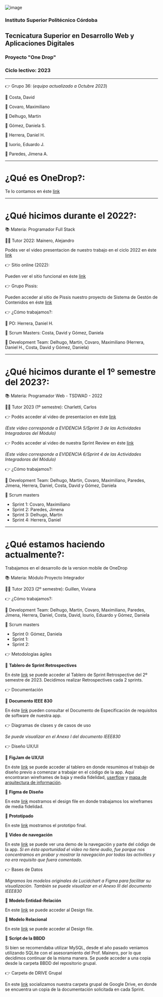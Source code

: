 ![image](https://user-images.githubusercontent.com/91642474/201812010-d6c3a082-548c-4b14-83ec-89f902f3f6a0.png)


### Instituto Superior Politécnico Córdoba

## Tecnicatura Superior en Desarrollo Web y Aplicaciones Digitales 

### Proyecto "One Drop"

### Ciclo lectivo: 2023

* * * * * * * * * * * * * * * * * * * * * * * * * * * * * * * * * * * * * * * * * * * * * * * * * * * 

:point_right: Grupo 36:
 (*equipo actualizado a Octubre 2023*)

:small_orange_diamond: Costa, David

:small_orange_diamond: Covaro, Maximiliano

:small_orange_diamond: Delhugo, Martin

:small_orange_diamond: Gómez, Daniela S.

:small_orange_diamond: Herrera, Daniel H.

:small_orange_diamond: Iuorio, Eduardo J.

:small_orange_diamond: Paredes, Jimena A.

* * * * * * * * * * * * * * * * * * * * * * * * * * * * * * * * * * * * * * * * * * * * * * * * * * * 

# ¿Qué es OneDrop?: 

Te lo contamos en éste [link](https://youtu.be/VmxHfew4IAQ) 

* * * * * * * * * * * * * * * * * * * * * * * * * * * * * * * * * * * * * * * * * * * * * * * * * * * 

# ¿Qué hicimos durante el 2022?: 

:books: Materia: Programador Full Stack 

:man_teacher: Tutor 2022: Mainero, Alejandro

Podés ver el video presentacion de nuestro trabajo en el ciclo 2022 en éste [link](https://www.youtube.com/watch?v=otW-b15-OKY) 

:point_right: Sitio online (2022): 

Pueden ver el sitio funcional en éste [link](https://onedropapp-grupo30.netlify.app/) 

:point_right: Grupo Pissis: 

Pueden acceder al sitio de Pissis nuestro proyecto de Sistema de Gestón de Contenidos en éste [link](https://pissis.republicaweb.net/) 

:point_right: ¿Cómo trabajamos?: 

:small_orange_diamond: PO: Herrera, Daniel H.

:small_orange_diamond: Scrum Masters: Costa, David y Gómez, Daniela 

:small_orange_diamond: Development Team: Delhugo, Martin, Covaro, Maximiliano (Herrera, Daniel H., Costa, David y Gómez, Daniela)


* * * * * * * * * * * * * * * * * * * * * * * * * * * * * * * * * * * * * * * * * * * * * * * * * * * 

# ¿Qué hicimos durante el 1º semestre del 2023?:

:books: Materia: Programador Web - TSDWAD - 2022

:man_teacher: Tutor 2023 (1º semestre): Charletti, Carlos

:point_right: Podés acceder al video de presentacion en éste [link](https://www.youtube.com/watch?v=M-bArdVaAYg&t=234s) 

*(Este video corresponde a EVIDENCIA 5/Sprint 3 de las Actividades Integradoras del Módulo)*

:point_right: Podés acceder al video de nuestra Sprint Review en éste [link](https://youtu.be/EFEYNxMzdPQ) 

*(Este video corresponde a EVIDENCIA 6/Sprint 4 de las Actividades Integradoras del Módulo)*

:point_right: ¿Cómo trabajamos?: 

:small_orange_diamond: Development Team: Delhugo, Martin, Covaro, Maximiliano, Paredes, Jimena, Herrera, Daniel, Costa, David y Gómez, Daniela

:small_orange_diamond: Scrum masters 

- Sprint 1: Covaro, Maximiliano
- Sprint 2: Paredes, Jimena
- Sprint 3: Delhugo, Martin
- Sprint 4: Herrera, Daniel


* * * * * * * * * * * * * * * * * * * * * * * * * * * * * * * * * * * * * * * * * * * * * * * * * * * 
# ¿Qué estamos haciendo actualmente?:

Trabajamos en el desarrollo de la version mobile de OneDrop 

:books: Materia: Módulo Proyecto Integrador  

:woman_teacher: Tutor 2023 (2º semestre): Guillen, Viviana

:point_right: ¿Cómo trabajamos?: 

:small_orange_diamond: Development Team: Delhugo, Martin, Covaro, Maximiliano, Paredes, Jimena, Herrera, Daniel, Costa, David, Iourio, Eduardo y Gómez, Daniela

:small_orange_diamond: Scrum masters 

- Sprint 0: Gómez, Daniela
- Sprint 1: 
- Sprint 2: 

:point_right: Metodologías ágiles 

:small_orange_diamond: **Tablero de Sprint Retrospectives**

En éste [link](https://www.figma.com/file/ZfpverBXow4xSbDdRhk9jG/Retrospective-One-Drop-Mobile-App---2023?type=whiteboard&t=GH0mH0tprwb5LJAn-0) se puede acceder al Tablero de Sprint Retrospective del 2º semestre de 2023. Decidimos realizar Retrospectives cada 2 sprints. 

:point_right: Documentación

:small_orange_diamond: **Documento IEEE 830**

En éste [link](https://docs.google.com/document/d/1ERXhbp5O8fGvrhDi7wnTuZth5PMjCL6I/edit?usp=sharing&ouid=116530908917453296849&rtpof=true&sd=true) pueden consultar el Documento de Especificación de requisitos de software de nuestra app.

:point_right: Diagramas de clases y de casos de uso

_*Se puede visualizar en el Anexo I del documento IEEE830*_

:point_right: Diseño UX/UI 

:small_orange_diamond: **FigJam de UX/UI**

En éste [link](https://www.figma.com/file/P8ddNqzvb3Y7mMRowuaC6e/Prototipado---OneDrop?type=whiteboard&node-id=0-1&t=Cj2sR7g6h6gcHpfC-0) se puede acceder al tablero en donde resumimos el trabajo de diseño previo a comenzar a trabajar en el código de la app. Aquí encontraran wireframes de baja y media fidelidad, [userflow](https://drive.google.com/drive/folders/1ANUXfuIqwwncvyIFUOdxqh51cRdqTU3o) y [mapa de arquitectura de información](https://drive.google.com/drive/folders/1ANUXfuIqwwncvyIFUOdxqh51cRdqTU3o). 

:small_orange_diamond: **Figma de Diseño**

En este [link](https://www.figma.com/file/dB58vhbAfMUcd69yFqaLMC/OneDrop-MOBILE?type=design&node-id=0%3A1&mode=design&t=nbeeaaU1wUb1Rc0e-1) mostramos el design file en donde trabajamos los wireframes de media fidelidad. 

:small_orange_diamond: **Prototipado**

En este [link](https://www.figma.com/proto/dB58vhbAfMUcd69yFqaLMC/OneDrop-MOBILE---Wireframes-MEDIA-fidelidad?node-id=212-23&starting-point-node-id=212%3A23) mostramos el prototipo final. 

:small_orange_diamond: **Video de navegación**

En este [link](https://drive.google.com/file/d/1oN7qcwKfRRAk2HpRAKRL-ml3Zgyir0a0/view?usp=sharing) se puede ver una demo de la navegación y parte del código de la app. 
_*Si en ésta oportunidad el video no tiene audio, fue porque nos concentramos en probar y mostrar la navegación por todas las activities y no era requisito que fuera comentado.*_

:point_right: Bases de Datos

_*Migramos los modelos originales de Lucidchart a Figma para facilitar su visualización. También se puede visualizar en el Anexo III del documento IEEE830*_

:small_orange_diamond: **Modelo Entidad-Relación**

En este [link](https://www.figma.com/file/0f2UlsaGdyzMe3toTD9nGk/MODELO-ENTIDAD-RELACION-ONEDROP?type=design&node-id=0-1&mode=design&t=4ISQIXwkjT0deIF5-0) se puede acceder al Design file. 

:small_orange_diamond: **Modelo Relacional**

En este [link](https://www.figma.com/file/KkkPGvnYyXotXuSsNcpnHi/MODELO-RELACIONAL-ONEDROP?type=design&mode=design&t=zyMNqu7FQs8BO0nC-1) se puede acceder al Design file. 

:small_orange_diamond: **Script de la BBDD**

Si bien se recomendaba utilizar MySQL, desde el año pasado veniamos utilizando SQLite con el asesoramiento del Prof. Mainero, por lo que decidimos continuar de la misma manera. 
Se puede acceder a una copia desde la carpeta BBDD del repositorio grupal. 

:point_right: Carpeta de DRIVE Grupal

En este [link](https://drive.google.com/drive/folders/1ANUXfuIqwwncvyIFUOdxqh51cRdqTU3o?usp=sharing) socializamos nuestra carpeta grupal de Google Drive, en donde se encuentra un copia de la documentación solicitada en cada Sprint. 



